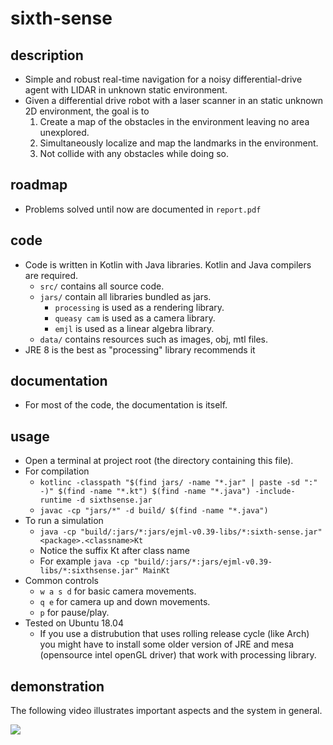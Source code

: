 # sixth-sense
## description
- Simple and robust real-time navigation for a noisy differential-drive agent with LIDAR in unknown static environment.
- Given a differential drive robot with a laser scanner in an static unknown 2D environment, the goal is to
    1. Create a map of the obstacles in the environment leaving no area unexplored.
    2. Simultaneously localize and map the landmarks in the environment.
    3. Not collide with any obstacles while doing so.
## roadmap
- Problems solved until now are documented in `report.pdf`
## code
- Code is written in Kotlin with Java libraries. Kotlin and Java compilers are required.
    - `src/` contains all source code.
    - `jars/` contain all libraries bundled as jars.
        - `processing` is used as a rendering library.
        - `queasy cam` is used as a camera library.
        - `emjl` is used as a linear algebra library.
    - `data/` contains resources such as images, obj, mtl files.
- JRE 8 is the best as "processing" library recommends it
## documentation
- For most of the code, the documentation is itself.
## usage
- Open a terminal at project root (the directory containing this file).
- For compilation
    - `kotlinc -classpath "$(find jars/ -name "*.jar" | paste -sd ":" -)" $(find -name "*.kt") $(find -name "*.java") -include-runtime -d sixthsense.jar`
    - `javac -cp "jars/*" -d build/ $(find -name "*.java")`
- To run a simulation
    - `java -cp "build/:jars/*:jars/ejml-v0.39-libs/*:sixth-sense.jar" <package>.<classname>Kt`
    - Notice the suffix Kt after class name
    - For example `java -cp "build/:jars/*:jars/ejml-v0.39-libs/*:sixthsense.jar" MainKt`
- Common controls
    - `w a s d` for basic camera movements.
    - `q e` for camera up and down movements.
    - `p` for pause/play.
- Tested on Ubuntu 18.04
    - If you use a distrubution that uses rolling release cycle (like Arch) you might have to install some older version of JRE and mesa (opensource intel openGL driver) that work with processing library.
## demonstration
The following video illustrates important aspects and the system in general.

[![](http://img.youtube.com/vi/B1wlH_T2Ub0/0.jpg)](https://www.youtube.com/watch?v=B1wlH_T2Ub0)
